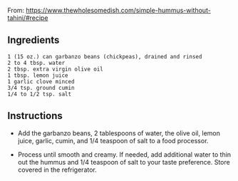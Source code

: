 From: https://www.thewholesomedish.com/simple-hummus-without-tahini/#recipe

## Ingredients

    1 (15 oz.) can garbanzo beans (chickpeas), drained and rinsed
    2 to 4 tbsp. water
    2 tbsp. extra virgin olive oil
    1 tbsp. lemon juice
    1 garlic clove minced
    3/4 tsp. ground cumin
    1/4 to 1/2 tsp. salt

## Instructions

* Add the garbanzo beans, 2 tablespoons of water, the olive oil, lemon juice, garlic, cumin, and 1/4 teaspoon of salt to a food processor. 

* Process until smooth and creamy. If needed, add additional water to thin out the hummus and 1/4 teaspoon of salt to your taste preference.
    Store covered in the refrigerator.
